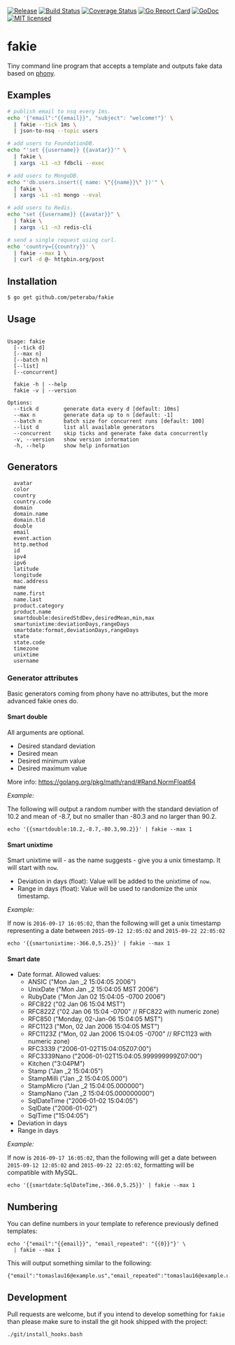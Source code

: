 [![Release](https://img.shields.io/github/release/peteraba/fakie.svg)](https://github.com/peteraba/fakie/releases/latest)
[![Build Status](https://travis-ci.org/peteraba/fakie.svg?branch=master)](https://travis-ci.org/peteraba/fakie)
[![Coverage Status](https://coveralls.io/repos/github/peteraba/fakie/badge.svg?branch=master)](https://coveralls.io/github/peteraba/fakie?branch=master)
[![Go Report Card](https://goreportcard.com/badge/github.com/peteraba/fakie)](https://goreportcard.com/report/github.com/peteraba/fakie)
[![GoDoc](https://godoc.org/github.com/peteraba/fakie?status.svg)](https://godoc.org/github.com/peteraba/fakie)
[![MIT licensed](https://img.shields.io/badge/license-MIT-blue.svg)](https://raw.githubusercontent.com/peteraba/fakie/master/LICENSE.md)

# fakie

Tiny command line program that accepts a template and outputs fake data based on [phony](https://github.com/yields/phony).

## Examples

```bash
# publish email to nsq every 1ms.
echo '{"email":"{{email}}", "subject": "welcome!"}' \
  | fakie --tick 1ms \
  | json-to-nsq --topic users

# add users to FoundationDB.
echo "'set {{username}} {{avatar}}'" \
  | fakie \
  | xargs -L1 -n3 fdbcli --exec

# add users to MongoDB.
echo "'db.users.insert({ name: \"{{name}}\" })'" \
  | fakie \
  | xargs -L1 -n1 mongo --eval

# add users to Redis.
echo "set {{username}} {{avatar}}" \
  | fakie \
  | xargs -L1 -n3 redis-cli

# send a single request using curl.
echo 'country={{country}}' \
  | fakie --max 1 \
  | curl -d @- httpbin.org/post
```

## Installation

```bash
$ go get github.com/peteraba/fakie
```

## Usage

```text

Usage: fakie
  [--tick d]
  [--max n]
  [--batch n]
  [--list]
  [--concurrent]

  fakie -h | --help
  fakie -v | --version

Options:
  --tick d        generate data every d [default: 10ms]
  --max n         generate data up to n [default: -1]
  --batch n       batch size for concurrent runs [default: 100]
  --list d        list all available generators
  --concurrent    skip ticks and generate fake data concurrently
  -v, --version   show version information
  -h, --help      show help information

```

## Generators

```text
  avatar
  color
  country
  country.code
  domain
  domain.name
  domain.tld
  double
  email
  event.action
  http.method
  id
  ipv4
  ipv6
  latitude
  longitude
  mac.address
  name
  name.first
  name.last
  product.category
  product.name
  smartdouble:desiredStdDev,desiredMean,min,max
  smartunixtime:deviationDays,rangeDays
  smartdate:format,deviationDays,rangeDays
  state
  state.code
  timezone
  unixtime
  username
```

### Generator attributes

Basic generators coming from phony have no attributes, but the more advanced fakie ones do.

#### Smart double

All arguments are optional.

- Desired standard deviation
- Desired mean
- Desired minimum value
- Desired maximum value

More info: https://golang.org/pkg/math/rand/#Rand.NormFloat64

*Example:*

The following will output a random number with the standard deviation of 10.2 and mean of -8.7, but no smaller than -80.3 and no larger than 90.2.

```
echo '{{smartdouble:10.2,-8.7,-80.3,90.2}}' | fakie --max 1
```

#### Smart unixtime

Smart unixtime will - as the name suggests - give you a unix timestamp. It will start with `now`.

- Deviation in days (float): Value will be added to the unixtime of `now`.
- Range in days (float): Value will be used to randomize the unix timestamp.

*Example:*

If now is `2016-09-17 16:05:02`, than the following will get a unix timestamp representing a date between `2015-09-12 12:05:02` and `2015-09-22 22:05:02`

```
echo '{{smartunixtime:-366.0,5.25}}' | fakie --max 1
```

#### Smart date

- Date format. Allowed values:
  - ANSIC       ("Mon Jan _2 15:04:05 2006")
  - UnixDate    ("Mon Jan _2 15:04:05 MST 2006")
  - RubyDate    ("Mon Jan 02 15:04:05 -0700 2006")
  - RFC822      ("02 Jan 06 15:04 MST")
  - RFC822Z     ("02 Jan 06 15:04 -0700" // RFC822 with numeric zone)
  - RFC850      ("Monday, 02-Jan-06 15:04:05 MST")
  - RFC1123     ("Mon, 02 Jan 2006 15:04:05 MST")
  - RFC1123Z    ("Mon, 02 Jan 2006 15:04:05 -0700" // RFC1123 with numeric zone)
  - RFC3339     ("2006-01-02T15:04:05Z07:00")
  - RFC3339Nano ("2006-01-02T15:04:05.999999999Z07:00")
  - Kitchen     ("3:04PM")
  - Stamp       ("Jan _2 15:04:05")
  - StampMilli  ("Jan _2 15:04:05.000")
  - StampMicro  ("Jan _2 15:04:05.000000")
  - StampNano   ("Jan _2 15:04:05.000000000")
  - SqlDateTime ("2006-01-02 15:04:05")
  - SqlDate     ("2006-01-02")
  - SqlTime     ("15:04:05")
- Deviation in days
- Range in days

*Example:*

If now is `2016-09-17 16:05:02`, than the following will get a date between `2015-09-12 12:05:02` and 
`2015-09-22 22:05:02`, formatting will be compatible with MySQL.

```
echo '{{smartdate:SqlDateTime,-366.0,5.25}}' | fakie --max 1
```


## Numbering

You can define numbers in your template to reference previously defined templates:

```
echo '{"email":"{{email}}", "email_repeated": "{{0}}"}' \
  | fakie --max 1
```

This will output something similar to the following:
```
{"email":"tomaslau16@example.us","email_repeated":"tomaslau16@example.us"}
```

## Development

Pull requests are welcome, but if you intend to develop something for `fakie` than please make sure to install the
git hook shipped with the project:
```bash
./git/install_hooks.bash
```
